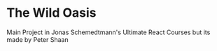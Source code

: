 # The Wild Oasis

Main Project in Jonas Schemedtmann's Ultimate React Courses but its made by Peter Shaan